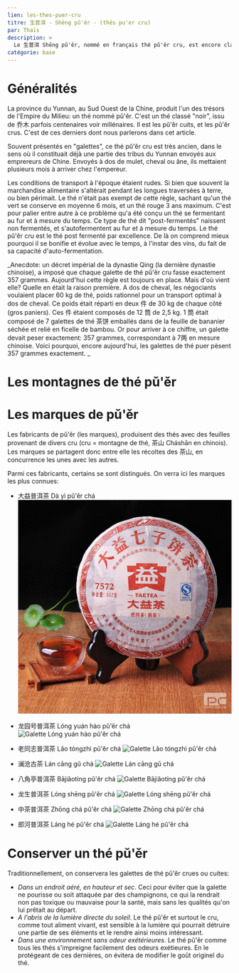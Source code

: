 ```yaml
---
lien: les-thes-puer-cru
titre: 生普洱 - Shēng pǔ'ěr - (thés pu'er cru) 
par: Thaïs
description: >
  Le 生普洱 Shēng pǔ'ěr, nommé en français thé pǔ'ěr cru, est encore classé en Chine comme un thé noir. Se bonifiant avec le temps, il est celui qui se rapproche le plus de l'esprit d'un vin, notamment grâce au fait qu'il soit désormais millésimé. 
catégorie: base
---
```


# Généralités

La province du Yunnan, au Sud Ouest de la Chine, produit l'un des trésors de l'Empire du Milieu: un thé nommé pǔ'ěr. C'est un thé classé "noir", issu de 乔木 parfois centenaires voir millénaires. Il est les pǔ'ěr cuits, et les pǔ'ěr crus. C'est de ces derniers dont nous parlerons dans cet article. 

Souvent présentés en "galettes", ce thé pǔ'ěr cru est très ancien, dans le sens où il constituait déjà une partie des tribus du Yunnan envoyés aux emprereurs de Chine. Envoyés à dos de mulet, cheval ou âne, ils mettaient plusieurs mois à arriver chez l'empereur. 

Les conditions de transport à l'époque étaient rudes. Si bien que souvent la marchandise alimentaire s'altérait pendant les longues traversées à terre, ou bien périmait. Le thé n'était pas exempt de cette règle, sachant qu'un thé vert se conserve en moyenne 6 mois, et un thé rouge 3 ans maximum. C'est pour palier entre autre à ce problème qu'a été conçu un thé se fermentant au fur et à mesure du temps. Ce type de thé dit "post-fermentés" naissent non fermentés, et s'autofermentent au fur et à mesure du temps. 
Le thé pǔ'ěr cru est le thé post fermenté par excellence. De là on comprend mieux pourquoi il se bonifie et évolue avec le temps, à l'instar des vins, du fait de sa capacité d'auto-fermentation. 

_Anecdote: un décret impérial de la dynastie Qing (la dernière dynastie chinoise), a imposé que chaque galette de thé pǔ'ěr cru fasse exactement 357 grammes. 
Aujourd'hui cette règle est toujours en place. Mais d'où vient elle? Quelle en était la raison première. 
A dos de cheval, les négociants voulaient placer 60 kg de thé, poids rationnel pour un transport optimal à dos de cheval. Ce poids était réparti en deux 件 de 30 kg de chaque côté (gros paniers). Ces 件 étaient composés de 12 筒 de 2,5 kg. 1 筒 était composé de 7 galettes de thé 茶饼 emballés dans de la feuille de bananier séchée et relié en ficelle de bambou.
Or pour arriver à ce chiffre, un galette devait peser exactement: 357 grammes, correspondant à 7两 en mesure chinoise. 
Voici pourquoi, encore aujourd'hui, les galettes de thé puer pèsent 357 grammes exactement. _

# Les montagnes de thé pǔ'ěr 

#

# Les marques de pǔ'ěr

Les fabricants de pǔ'ěr (les marques), produisent des thés avec des feuilles provenant de divers cru (cru = montagne de thé, 茶山 Cháshān en chinois). Les marques se partagent donc entre elle les récoltes des 茶山, en concurrence les unes avec les autres. 

Parmi ces fabricants, certains se sont distingués. On verra ici les marques les plus connues:

- 大益普洱茶 Dà yì pǔ'ěr chá
![Galette Dà yì pǔ'ěr chá](/static/assets/media/the-puer-cru-dayi.jpg)

- 龙园号普洱茶 Lóng yuán hào pǔ'ěr chá
![Galette Lóng yuán hào pǔ'ěr chá](/assets/media/thepuer-cru-longyuanhao.jpg)

- 老同志普洱茶 Lǎo tóngzhì pǔ'ěr chá
![Galette Lǎo tóngzhì pǔ'ěr chá](/assets/media/the-puer-cru-laotongzhi.jpg)

- 澜沧古茶 Lán cāng gǔ chá
![Galette Lán cāng gǔ chá](/assets/media/thepuer-cru-lancanggucha.jpg) 

- 八角亭普洱茶 Bājiǎotíng pǔ'ěr chá
![Galette Bājiǎotíng pǔ'ěr chá](/assets/media/thepuer-cru-bajiaoting.jpg)

- 龙生普洱茶 Lóng shēng pǔ'ěr chá
![Galette Lóng shēng pǔ'ěr chá](/assets/media/thepuer-cru-longsheng.jpg) 

- 中茶普洱茶 Zhōng chá pǔ'ěr chá
![Galette Zhōng chá pǔ'ěr chá](/media/thepuer-cru-zhongcha.jpg) 

- 郎河普洱茶 Láng hé pǔ'ěr chá
![Galette Láng hé pǔ'ěr chá](/assets/media/the-puer-cru-langhe.jpg) 

# Conserver un thé pǔ'ěr

Traditionnellement, on conservera les galettes de thé pǔ'ěr crues ou cuites:
- *Dans un endroit aéré, en hauteur et sec*. Ceci pour éviter que la galette ne pourisse ou soit attaquée par des champignons, ce qui la rendrait non pas toxique ou mauvaise pour la santé, mais sans les qualités qu'on lui prêtait au départ.  
- *A l'abris de la lumière directe du soleil*. Le thé pǔ'ěr et surtout le cru, comme tout aliment vivant, est sensible à la lumière qui pourrait détruire une partie de ses éléments et le rendre ainsi moins intéressant. 
- *Dans une environnement sans odeur exétérieures*. Le thé pǔ'ěr comme tous les thés s'impreigne facilement des odeurs exétieures. En le protégeant de ces dernières, on évitera de modifier le goût originel du thé. 
